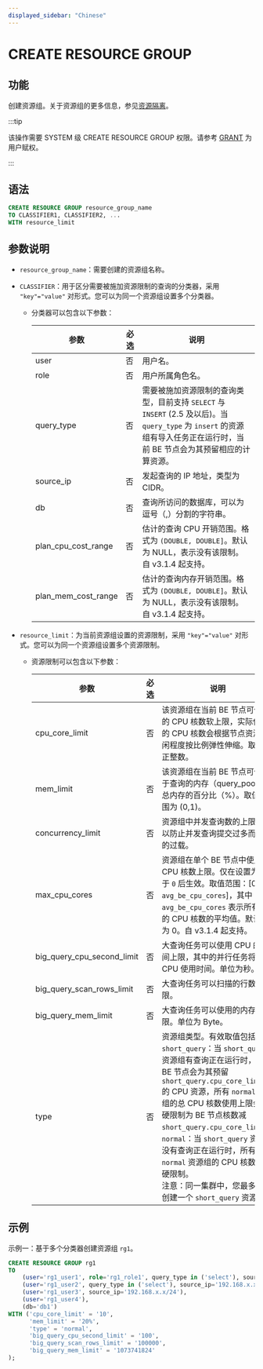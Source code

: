 ```yaml
---
displayed_sidebar: "Chinese"
---
```


# CREATE RESOURCE GROUP

## 功能

创建资源组。关于资源组的更多信息，参见[资源隔离](../../../administration/resource_group.md)。

:::tip

该操作需要 SYSTEM 级 CREATE RESOURCE GROUP 权限。请参考 [GRANT](../account-management/GRANT.md) 为用户赋权。

:::

## 语法

```SQL
CREATE RESOURCE GROUP resource_group_name
TO CLASSIFIER1, CLASSIFIER2, ...
WITH resource_limit
```

## 参数说明

- `resource_group_name`：需要创建的资源组名称。

- `CLASSIFIER`：用于区分需要被施加资源限制的查询的分类器，采用 `"key"="value"` 对形式。您可以为同一个资源组设置多个分类器。

  - 分类器可以包含以下参数：

    | **参数**   | **必选** | **说明**                                            |
    | ---------- | -------- | --------------------------------------------------- |
    | user       | 否       | 用户名。                                            |
    | role       | 否       | 用户所属角色名。                                    |
    | query_type | 否       | 需要被施加资源限制的查询类型，目前支持 `SELECT` 与 `INSERT` (2.5 及以后)。当 `query_type` 为 `insert` 的资源组有导入任务正在运行时，当前 BE 节点会为其预留相应的计算资源。 |
    | source_ip  | 否       | 发起查询的 IP 地址，类型为 CIDR。                   |
    | db         | 否       | 查询所访问的数据库，可以为逗号（,）分割的字符串。   |
    | plan_cpu_cost_range | 否     | 估计的查询 CPU 开销范围。格式为 `(DOUBLE, DOUBLE]`。默认为 NULL，表示没有该限制。自 v3.1.4 起支持。                   |
    | plan_mem_cost_range | 否     | 估计的查询内存开销范围。格式为 `(DOUBLE, DOUBLE]`。默认为 NULL，表示没有该限制。自 v3.1.4 起支持。                |

- `resource_limit`：为当前资源组设置的资源限制，采用 `"key"="value"` 对形式。您可以为同一个资源组设置多个资源限制。

  - 资源限制可以包含以下参数：

    | **参数**                   | **必选** | **说明**                                                     |
    | -------------------------- | -------- | ------------------------------------------------------------ |
    | cpu_core_limit             | 否       | 该资源组在当前 BE 节点可使用的 CPU 核数软上限，实际使用的 CPU 核数会根据节点资源空闲程度按比例弹性伸缩。取值为正整数。 |
    | mem_limit                  | 否       | 该资源组在当前 BE 节点可使用于查询的内存（query_pool）占总内存的百分比（%）。取值范围为 (0,1)。 |
    | concurrency_limit          | 否       | 资源组中并发查询数的上限，用以防止并发查询提交过多而导致的过载。 |
    | max_cpu_cores              | 否       | 资源组在单个 BE 节点中使用的 CPU 核数上限。仅在设置为大于 `0` 后生效。取值范围：[0, `avg_be_cpu_cores`]，其中 `avg_be_cpu_cores` 表示所有 BE 的 CPU 核数的平均值。默认值为 0。自 v3.1.4 起支持。 |
    | big_query_cpu_second_limit | 否       | 大查询任务可以使用 CPU 的时间上限，其中的并行任务将累加 CPU 使用时间。单位为秒。 |
    | big_query_scan_rows_limit  | 否       | 大查询任务可以扫描的行数上限。                               |
    | big_query_mem_limit        | 否       | 大查询任务可以使用的内存上限。单位为 Byte。                  |
    | type                       | 否       | 资源组类型。有效取值包括：<br />`short_query`：当 `short_query` 资源组有查询正在运行时，当前 BE 节点会为其预留 `short_query.cpu_core_limit` 的 CPU 资源，所有 `normal` 资源组的总 CPU 核数使用上限会被硬限制为 BE 节点核数减 `short_query.cpu_core_limit`。<br />`normal`：当 `short_query` 资源组没有查询正在运行时，所有 `normal` 资源组的 CPU 核数没有硬限制。<br />注意：同一集群中，您最多只能创建一个 `short_query` 资源组。 |

## 示例

示例一：基于多个分类器创建资源组 `rg1`。

```SQL
CREATE RESOURCE GROUP rg1
TO 
    (user='rg1_user1', role='rg1_role1', query_type in ('select'), source_ip='192.168.x.x/24'),
    (user='rg1_user2', query_type in ('select'), source_ip='192.168.x.x/24'),
    (user='rg1_user3', source_ip='192.168.x.x/24'),
    (user='rg1_user4'),
    (db='db1')
WITH ('cpu_core_limit' = '10',
      'mem_limit' = '20%',
      'type' = 'normal',
      'big_query_cpu_second_limit' = '100',
      'big_query_scan_rows_limit' = '100000',
      'big_query_mem_limit' = '1073741824'
);
```
